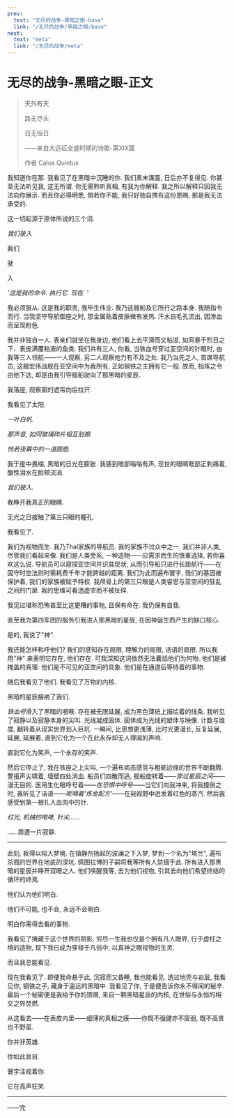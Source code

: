 ```yaml
---
prev:
  text: "无尽的战争-黑暗之眼-base"
  link: "/无尽的战争/黑暗之眼/base"
next:
  text: "meta"
  link: "/无尽的战争/meta"
---
```


# 无尽的战争-黑暗之眼-正文

> 天外有天
>
> 路无尽头
>
> 日无恒日
>
> ——来自大远征全盛时期的诗歌-第XIX篇
>
> 作者 Calus Quintus

我知道你在那. 我看见了在黑暗中沉睡的你. 我们素未谋面, 日后亦不复得见. 你甚至无法听见我, 这无所谓. 你无需聆听真相, 有我为你解释. 我之所以解释只因我无法向你展示. 而且你必得明悉, 倘若你不能, 我只好独自携有这份恩赐, 那是我无法承受的.

这一切起源于原体所说的三个词.

*我们驶入*

我们

驶

入

*'这是我的命令. 执行它. 现在. '*

我必须服从. 这是我的职责, 我毕生伟业. 我乃这艘船及它所行之路本身. 我随指令而行. 当我坚守导航御座之时, 那金属贴着皮肤微有发热. 汗水自毛孔流出, 因渗血而呈现粉色.

我并非独自一人. 表亲们就坐在我身边, 他们看上去平滑而又粘湿, 如同暴于烈日之下、表皮满覆粘液的鱼类. 我们共有三人, 你看, 当铁血号穿过亚空间的针眼时, 由我等三人领航——一人观察, 另二人观察他力有不及之处. 我乃当先之人, 首席导航员, 这艘宏伟战舰在亚空间中为我所有, 正如钢铁之主拥有它一般. 故而, 指挥之令由他下达, 却是由我引导舰船驶向了那黑暗的星辰.

我落座, 观察窗的遮帘向后拉开.

我看见了太阳.

*一叶白帆.*

*那声音, 如同玻璃碎片相互划擦.*

*恍若夜幕中的一道圆盘.*

我于座中畏缩, 黑暗的日光在膨胀. 我感到喉部嗡嗡有声, 现世的眼睛眶部正刺痛着, 酸性泪水在脸颊流淌.

*我们驶入.*

我睁开我真正的眼睛.

无光之日接触了第三只眼的瞳孔.

我看见了.

我们为视物而生. 我乃Thal家族的导航员. 我的家族不过众中之一. 我们并非人类, 尽管我们看起来像. 我们是人类旁系, 一种造物——应需求而生的慎重选择, 若你喜欢这么说. 导航员可以窥探亚空间并识其现状, 从而引导船只进行长距航行——在固守时空法则时需耗费千年才能跨越的距离. 我们为此而遍布寰宇, 我们的基因被保护着, 我们的家族被赋予特权. 我颅骨上的第三只眼是人类睿思与亚空间的狂乱之间的门扉. 我的思维可看透虚空而不被扯碎.

我见过堪称恐怖甚至比这更糟的事物, 且保有命在. 我仍保有自我.

直至我为第四军团的服务引我进入那黑暗的星辰, 在因神诞生而产生的缺口核心.

是的, 我说了"神".

我还能怎样称呼他们? 我们的感知存在局限, 理解力的局限, 话语的局限. 所以我用"神" 来表明它存在, 他们存在. 可我深知这词依然无法囊括他们为何物. 他们是被掩盖的真理. 他们是不可见的亚空间的具象. 他们是在通道后等待着的事物.

随后我看见了他们. 我看见了万物的内核.

黑暗的星辰接纳了我们.

*铁血号*滑入了黑暗的咽喉. 存在被无限延展, 成为黑色薄纸上描绘着的线条. 我听见了寂静以及寂静本身的尖叫. 光线凝成固体. 固体成为光线的塑体与映像. 计数与维度, 翻转着从现实世界划入巨坑. 一瞬间, 比思想更浅薄, 比时光更漫长, 反复延展, 延展, 延展着, 直到它化为一个在此永存却无人得闻的声响.

直到它化为笑声, 一个永存的笑声.

然后它停止了, 我在铁座之上尖叫, 一个遍布病态感官与粗砺边缘的世界不断翻腾. 警报声尖啸着, 墙壁四处淌血. 船员们四散而逃, 舰船旋转着——*穿过星辰之间*——漫无目的. 医用生化眼呼号着——*在恐惧中呼号*——当它们向我冲来, 将我撞倒之时, 我听见了话语——*呢喃着'炼金配方'*——在我视野中迸发着红色的蒸汽. 然后我感受到第一根扎入血肉中的针.

*红光, 机械的咆哮, 针尖……*

……周遭一片寂静.

--------

此刻, 我得以陷入梦境. 在镇静剂扬起的波澜之下入梦, 梦到一个名为"塔兰", 遍布杀戮的世界在地底的深坑. 佩图拉博的子嗣将我等所有人禁锢于此. 所有进入那黑暗的星辰并睁开双眼之人. 他们唤醒我等, 去为他们视物, 引其去向他们希望终结的循环的终焉.

他们认为他们明白.

他们不可能, 也不会, 永远不会明白.

明白你需得去看的事物.

我看见了掩藏于这个世界的阴影. 穷尽一生我也仅是个拥有凡人眼界, 行于虚枉之境的造物, 现下我已成为穿梭于凡俗中, 以真神之眼视物的生灵.

而且我总能看见.

现在我看见了. 即便我命悬于此, 沉寂而又昏睡, 我也能看见. 透过地壳与岩层, 我看见你, 钢铁之子, 藏身于遥远的黑暗中. 我看见了你, 于是便告诉你永不得闻的秘辛. 最后一个秘密便是我给予你的馈赠, 来自一颗黑暗星辰的内核, 在世俗与永恒的相交之界焚燃.

从这看去——在表皮内里——细薄的真相之膜——你既不强健亦不孱弱, 既不高贵也不野蛮.

你并非英雄.

你如此盲目.

寰宇注视着你.

它在高声狂笑.

--------

——完
